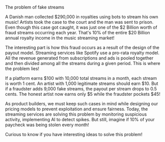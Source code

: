 The problem of fake streams

A Danish man collected $290,000 in royalties using bots to stream his own music! Artists took the case to the court and the man was sent to prison. Even though this case got caught, it was just one of the $2 Billion worth of fraud streams occurring each year. That's 10% of the entire $20 Billion annual royalty income in the music streaming market! 

The interesting part is how this fraud occurs as a result of the design of the payout model. Streaming services like Spotify use a pro-rata royalty model. All the revenue generated from subscriptions and ads is pooled together and then divided among all the streams during a given period. This is where the problem lies! 

If a platform earns $100 with 10,000 total streams in a month, each stream is worth 1 cent. An artist with 1,000 legitimate streams should earn $10. But if a fraudster adds 9,000 fake streams, the payout per stream drops to 0.5 cents. The honest artist now earns only $5 while the fraudster pockets $45!

As product builders, we must keep such cases in mind while designing our pricing models to prevent exploitation and ensure fairness. Today, the streaming services are solving this problem by monitoring suspicious activity, implementing AI to detect spikes. But still, imagine if 10% of your paycheck was being stolen every month!

Curious to know if you have interesting ideas to solve this problem!

